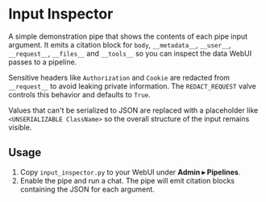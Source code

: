 # Input Inspector
A simple demonstration pipe that shows the contents of each pipe input argument.
It emits a citation block for `body`, `__metadata__`, `__user__`, `__request__`,
`__files__` and `__tools__` so you can inspect the data WebUI passes to a
pipeline.

Sensitive headers like `Authorization` and `Cookie` are redacted from
`__request__` to avoid leaking private information. The `REDACT_REQUEST`
valve controls this behavior and defaults to `True`.

Values that can't be serialized to JSON are replaced with a placeholder
like `<UNSERIALIZABLE ClassName>` so the overall structure of the input
remains visible.

## Usage
1. Copy `input_inspector.py` to your WebUI under **Admin ▸ Pipelines**.
2. Enable the pipe and run a chat. The pipe will emit citation blocks containing
the JSON for each argument.
